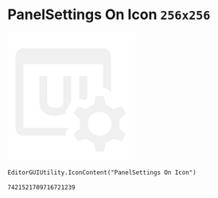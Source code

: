 # PanelSettings On Icon `256x256`
<img src="/img/PanelSettings%20On%20Icon.png" width=256 height=256>

``` CSharp
EditorGUIUtility.IconContent("PanelSettings On Icon")
```
```
7421521709716721239
```
